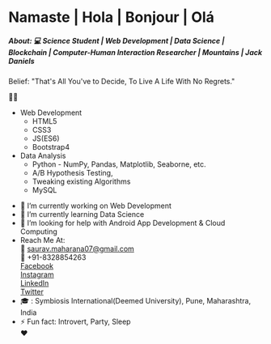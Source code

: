 # Namaste | Hola | Bonjour | Olá

<!--
**sauravsomxz/sauravsomxz** is a ✨ _special_ ✨ repository because its `README.md` (this file) appears on your GitHub profile.-->

##### About: :computer: Science Student | Web Development | Data Science | Blockchain | Computer-Human Interaction Researcher | Mountains |  Jack Daniels<br>
Belief: "That's All You've to Decide, To Live A Life With No Regrets."

:man_technologist:
  * Web Development
    - HTML5
    - CSS3
    - JS(ES6)
    - Bootstrap4
  * Data Analysis
    - Python - NumPy, Pandas, Matplotlib, Seaborne, etc.
    - A/B Hypothesis Testing, 
    - Tweaking existing Algorithms
    - MySQL
    
- 🔭 I’m currently working on Web Development
- 🌱 I’m currently learning Data Science
- 🤔 I’m looking for help with Android App Development & Cloud Computing
- Reach Me At: <br>
:email: saurav.maharana07@gmail.com <br>
:iphone: +91-8328854263<br>
<a href = "https://www.facebook.com/somx.pb/">Facebook</a><br>
<a href = "https://www.instagram.com/oldschoolboy17/?hl=en">Instagram</a><br>
<a href = "https://www.linkedin.com/in/sourav-ranjan-maharana/">LinkedIn</a><br>
<a href = "https://twitter.com/SouravRanjanMa4">Twitter</a><br>
- 🎓 : Symbiosis International(Deemed University), Pune, Maharashtra, India
- ⚡ Fun fact: Introvert, Party, Sleep<br>
:heart:
